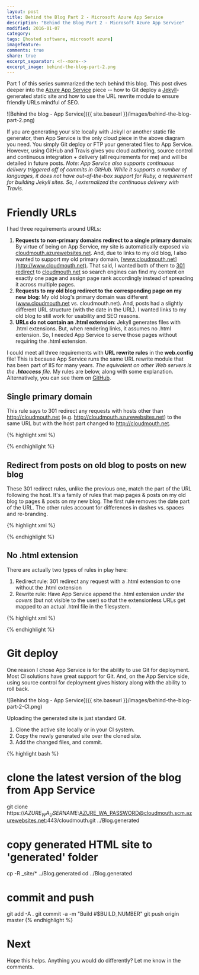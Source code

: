```yaml
---
layout: post
title: Behind the Blog Part 2 - Microsoft Azure App Service
description: "Behind the Blog Part 2 - Microsoft Azure App Service"
modified: 2016-01-07
category: 
tags: [hosted software, microsoft azure]
imagefeature:
comments: true
share: true
excerpt_separator: <!--more-->
excerpt_image: behind-the-blog-part-2.png
---
```

Part 1 of this series summarized the tech behind this blog.  This post dives deeper into the [Azure App Service](https://azure.microsoft.com/en-us/services/app-service/) piece -- how to Git deploy a [Jekyll](https://jekyllrb.com/)-generated static site and how to use the URL rewrite module to ensure friendly URLs mindful of SEO.<!--more-->

![Behind the blog - App Service]({{ site.baseurl }}/images/behind-the-blog-part-2.png)

If you are generating your site locally with Jekyll or another static file generator, then App Service is the only cloud piece in the above diagram you need. You simply Git deploy or FTP your generated files to App Service.  However, using GitHub and Travis gives you cloud authoring, source control and continuous integration + delivery (all requirements for me) and will be detailed in future posts.  *Note: App Service also supports continuous delivery triggered off of commits in GitHub. While it supports a number of languages, it does not have out-of-the-box support for Ruby, a requirement for building Jekyll sites. So, I externalized the continuous delivery with Travis.*

# Friendly URLs

I had three requirements around URLs:

1. **Requests to non-primary domains redirect to a single primary domain**: By virtue of being on App Service, my site is automatically exposed via [cloudmouth.azurewebsites.net](http://cloudmouth.azurewebsites.net).  And, due to links to my old blog, I also wanted to support my old primary domain, [www.cloudmouth.net](http://www.cloudmouth.net).  That said, I wanted both of them to [301 redirect](https://en.wikipedia.org/wiki/HTTP_301) to [cloudmouth.net](http://cloudmouth.net) so search engines can find my content on exactly one page and assign page rank accordingly instead of spreading it across multiple pages.
2. **Requests to my old blog redirect to the corresponding page on my new blog**: My old blog's primary domain was different (www.cloudmouth.net vs. cloudmouth.net). And, posts had a slightly different URL structure (with the date in the URL). I wanted links to my old blog to still work for usability and SEO reasons. 
3. **URLs do not contain an .html extension**: Jekyll generates files with .html extensions. But, when rendering links, it assumes no .html extension. So, I needed App Service to serve those pages without requiring the .html extension.

I could meet all three requirements with **URL rewrite rules** in the **web.config** file! This is because App Service runs the same URL rewrite module that has been part of IIS for many years. *The equivalent on other Web servers is the **.htaccess** file.* My rules are below, along with some explanation. Alternatively, you can see them on [GitHub](https://github.com/mohitsriv/Blog/blob/master/web.config).

## Single primary domain

This rule says to 301 redirect any requests with hosts other than http://cloudmouth.net (e.g. http://cloudmouth.azurewebsites.net) to the same URL but with the host part changed to http://cloudmouth.net.  

{% highlight xml %}
<?xml version="1.0" encoding="UTF-8"?>
<configuration>
<system.webServer>
<rewrite>
<rules>
  <rule name="Single Primary Domain" stopProcessing="true">
    <match url="(.*)" ignoreCase="false" />
    <conditions logicalGrouping="MatchAll">
      <add input="{HTTP_HOST}" pattern="" ignoreCase="false" />
      <add input="{HTTP_HOST}" negate="true" pattern="^cloudmouth\.net" ignoreCase="false" />
    </conditions>
    <action type="Redirect" url="http://cloudmouth.net/{R:1}" redirectType="Permanent" />
  </rule>    
</rules>
</rewrite>
</system.webServer>
</configuration>
{% endhighlight %}

## Redirect from posts on old blog to posts on new blog

These 301 redirect rules, unlike the previous one, match the part of the URL following the host. It's a family of rules that map pages & posts on my old blog to pages & posts on my new blog. The first rule removes the date part of the URL. The other rules account for differences in dashes vs. spaces and re-branding.

{% highlight xml %}
<?xml version="1.0" encoding="UTF-8"?>
<configuration>
<system.webServer>
<rewrite>
<rules>
  <rule name="oldblogtonewblog" stopProcessing="true">
    <match url="200[0-9]/[0-9][0-9]/[0-9][0-9]/(.*)/" />
    <action type="Redirect" url="{R:1}" redirectType="Permanent" />
  </rule>    
  <rule name="oldblogtonewblog3" stopProcessing="true">
    <match url="category/windows-azure/" />
    <action type="Redirect" url="tags/#microsoft%20azure" redirectType="Permanent" />
  </rule>
  <rule name="oldblogtonewblog4" stopProcessing="true">
    <match url="category/(.*)\-(.*)/" />
    <action type="Redirect" url="tags/#{R:1}%20{R:2}" redirectType="Permanent" />
  </rule>    
  <rule name="oldblogtonewblog5" stopProcessing="true">
    <match url="category/(.*)/" />
    <action type="Redirect" url="tags/#{R:1}" redirectType="Permanent" />
  </rule>
</rules>
</rewrite>
</system.webServer>
</configuration>
{% endhighlight %}

## No .html extension

There are actually two types of rules in play here:

1. Redirect rule: 301 redirect any request with a .html extension to one without the .html extension
2. Rewrite rule: Have App Service append the .html extension *under the covers* (but not visible to the user) so that the extensionless URLs get mapped to an actual .html file in the filesystem.

{% highlight xml %}
<?xml version="1.0" encoding="UTF-8"?>
<configuration>
<system.webServer>
<rewrite>
<rules>
  <rule name="extensionless" stopProcessing="true">
    <match url="(.*)\.html$" />
    <action type="Redirect" url="{R:1}" redirectType="Permanent" />
  </rule>
  <rule name="removeextension" enabled="true">
    <match url=".*" negate="false" />
    <conditions>
      <add input="{REQUEST_FILENAME}" matchType="IsFile" negate="true" />
      <add input="{REQUEST_FILENAME}" matchType="IsDirectory" negate="true" />
      <add input="{URL}" pattern="(.*)\.(.*)" negate="true" />
    </conditions>
    <action type="Rewrite" url="{R:0}.html" />
  </rule>
</rules>
</rewrite>
</system.webServer>
</configuration>
{% endhighlight %}

# Git deploy

One reason I chose App Service is for the ability to use Git for deployment. Most CI solutions have great support for Git. And, on the App Service side, using source control for deployment gives history along with the ability to roll back.

![Behind the blog - App Service]({{ site.baseurl }}/images/behind-the-blog-part-2-CI.png)

Uploading the generated site is just standard Git.

1. Clone the active site locally or in your CI system.
2. Copy the newly generated site over the cloned site.
3. Add the changed files, and commit.

{% highlight bash %}
# clone the latest version of the blog from App Service
git clone https://$AZURE_WA_USERNAME:$AZURE_WA_PASSWORD@cloudmouth.scm.azurewebsites.net:443/cloudmouth.git ../Blog.generated

# copy generated HTML site to 'generated' folder
cp -R _site/* ../Blog.generated
cd ../Blog.generated

# commit and push
git add -A .
git commit -a -m "Build #$BUILD_NUMBER"
git push origin master
{% endhighlight %}

# Next

Hope this helps.  Anything you would do differently?  Let me know in the comments.